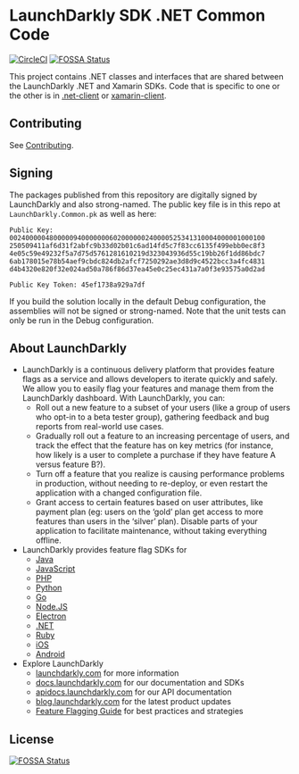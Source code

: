 LaunchDarkly SDK .NET Common Code
=================================
[![CircleCI](https://circleci.com/gh/launchdarkly/dotnet-client-common/tree/master.svg?style=svg)](https://circleci.com/gh/launchdarkly/dotnet-client-common/tree/master)
[![FOSSA Status](https://app.fossa.io/api/projects/git%2Bgithub.com%2Flaunchdarkly%2Fdotnet-client-common.svg?type=shield)](https://app.fossa.io/projects/git%2Bgithub.com%2Flaunchdarkly%2Fdotnet-client-common?ref=badge_shield)

This project contains .NET classes and interfaces that are shared between the LaunchDarkly .NET and Xamarin SDKs. Code that is specific to one or the other is in [.net-client](https://github.com/launchdarkly/.net-client) or [xamarin-client](https://github.com/launchdarkly/xamarin-client).

Contributing
------------

See [Contributing](https://github.com/launchdarkly/.net-client/blob/master/CONTRIBUTING.md).

Signing
-------
The packages published from this repository are digitally signed by LaunchDarkly and also strong-named. The public key file is in this repo at `LaunchDarkly.Common.pk` as well as here:

```
Public Key:
0024000004800000940000000602000000240000525341310004000001000100
250509411af6d31f2abfc9b33d02b01c6ad14fd5c7f83cc6135f499ebb0ec8f3
4e05c59e49232f5a7d75d5761281610219d323043936d55c19bb26f1dd86bdc7
6ab178015e78b54aef9cbdc824db2afcf7250292ae3d8d9c4522bcc3a4fc4831
d4b4320e820f32e024ad50a786f86d37ea45e0c25ec431a7a0f3e93575a0d2ad

Public Key Token: 45ef1738a929a7df
```

If you build the solution locally in the default Debug configuration, the assemblies will not be signed or strong-named. Note that the unit tests can only be run in the Debug configuration.

About LaunchDarkly
-----------

* LaunchDarkly is a continuous delivery platform that provides feature flags as a service and allows developers to iterate quickly and safely. We allow you to easily flag your features and manage them from the LaunchDarkly dashboard.  With LaunchDarkly, you can:
    * Roll out a new feature to a subset of your users (like a group of users who opt-in to a beta tester group), gathering feedback and bug reports from real-world use cases.
    * Gradually roll out a feature to an increasing percentage of users, and track the effect that the feature has on key metrics (for instance, how likely is a user to complete a purchase if they have feature A versus feature B?).
    * Turn off a feature that you realize is causing performance problems in production, without needing to re-deploy, or even restart the application with a changed configuration file.
    * Grant access to certain features based on user attributes, like payment plan (eg: users on the ‘gold’ plan get access to more features than users in the ‘silver’ plan). Disable parts of your application to facilitate maintenance, without taking everything offline.
* LaunchDarkly provides feature flag SDKs for
    * [Java](http://docs.launchdarkly.com/docs/java-sdk-reference "Java SDK")
    * [JavaScript](http://docs.launchdarkly.com/docs/js-sdk-reference "LaunchDarkly JavaScript SDK")
    * [PHP](http://docs.launchdarkly.com/docs/php-sdk-reference "LaunchDarkly PHP SDK")
    * [Python](http://docs.launchdarkly.com/docs/python-sdk-reference "LaunchDarkly Python SDK")
    * [Go](http://docs.launchdarkly.com/docs/go-sdk-reference "LaunchDarkly Go SDK")
    * [Node.JS](http://docs.launchdarkly.com/docs/node-sdk-reference "LaunchDarkly Node SDK")
    * [Electron](http://docs.launchdarkly.com/docs/electron-sdk-reference "LaunchDarkly Electron SDK")
    * [.NET](http://docs.launchdarkly.com/docs/dotnet-sdk-reference "LaunchDarkly .Net SDK")
    * [Ruby](http://docs.launchdarkly.com/docs/ruby-sdk-reference "LaunchDarkly Ruby SDK")
    * [iOS](http://docs.launchdarkly.com/docs/ios-sdk-reference "LaunchDarkly iOS SDK")
    * [Android](http://docs.launchdarkly.com/docs/android-sdk-reference "LaunchDarkly Android SDK")
* Explore LaunchDarkly
    * [launchdarkly.com](http://www.launchdarkly.com/ "LaunchDarkly Main Website") for more information
    * [docs.launchdarkly.com](http://docs.launchdarkly.com/  "LaunchDarkly Documentation") for our documentation and SDKs
    * [apidocs.launchdarkly.com](http://apidocs.launchdarkly.com/  "LaunchDarkly API Documentation") for our API documentation
    * [blog.launchdarkly.com](http://blog.launchdarkly.com/  "LaunchDarkly Blog Documentation") for the latest product updates
    * [Feature Flagging Guide](https://github.com/launchdarkly/featureflags/  "Feature Flagging Guide") for best practices and strategies


## License
[![FOSSA Status](https://app.fossa.io/api/projects/git%2Bgithub.com%2Flaunchdarkly%2Fdotnet-client-common.svg?type=large)](https://app.fossa.io/projects/git%2Bgithub.com%2Flaunchdarkly%2Fdotnet-client-common?ref=badge_large)